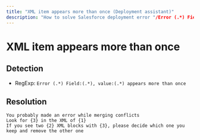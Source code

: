 ```yaml
---
title: "XML item appears more than once (Deployment assistant)"
description: "How to solve Salesforce deployment error "/Error (.*) Field:(.*), value:(.*) appears more than once""
---
```

<!-- markdownlint-disable MD013 -->
# XML item appears more than once

## Detection

- RegExp: `Error (.*) Field:(.*), value:(.*) appears more than once`

## Resolution

```shell
You probably made an error while merging conflicts
Look for {3} in the XML of {1}
If you see two {2} XML blocks with {3}, please decide which one you keep and remove the other one
```
